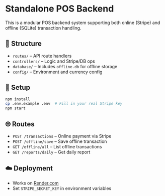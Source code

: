 
# Standalone POS Backend

This is a modular POS backend system supporting both online (Stripe) and offline (SQLite) transaction handling.

## 🧱 Structure
- `routes/` – API route handlers
- `controllers/` – Logic and Stripe/DB ops
- `database/` – Includes `offline.db` for offline storage
- `config/` – Environment and currency config

## 🔧 Setup

```bash
npm install
cp .env.example .env  # Fill in your real Stripe key
npm start
```

## 🌐 Routes
- `POST /transactions` – Online payment via Stripe
- `POST /offline/save` – Save offline transaction
- `GET /offline/all` – List offline transactions
- `GET /reports/daily` – Get daily report

## ☁️ Deployment
- Works on [Render.com](https://render.com)
- Set `STRIPE_SECRET_KEY` in environment variables
